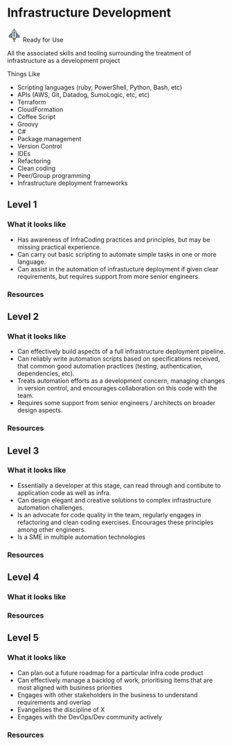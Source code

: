 # Infrastructure Development
![Ready](../Images/rocket.png) Ready for Use  

All the associated skills and tooling surrounding the treatment of infrastructure as a development project

Things Like
- Scripting languages (ruby, PowerShell, Python, Bash, etc)
- APIs (AWS, Git, Datadog, SumoLogic, etc, etc)
- Terraform
- CloudFormation
- Coffee Script
- Groovy
- C#
- Package management
- Version Control
- IDEs
- Refactoring
- Clean coding
- Peer/Group programming
- Infrastructure deployment frameworks

## Level 1

### What it looks like
- Has awareness of InfraCoding practices and principles, but may be missing practical experience.
- Can carry out basic scripting to automate simple tasks in one or more language.
- Can assist in the automation of infrastucture deployment if given clear requirements, but requires support from more senior engineers.

### Resources

## Level 2

### What it looks like
- Can effectively build aspects of a full infrastructure deployment pipeline.
- Can reliably write automation scripts based on specifications received, that common good automation practices (testing, authentication, dependencies, etc).
- Treats automation efforts as a development concern, managing changes in version control, and encourages collaboration on this code with the team. 
- Requires some support from senior engineers / architects on broader design aspects.

### Resources

## Level 3

### What it looks like
- Essentially a developer at this stage, can read through and contibute to application code as well as infra.
- Can design elegant and creative solutions to complex infrastructure automation challenges.
- Is an advocate for code quality in the team, regularly engages in refactoring and clean coding exercises. Encourages these principles among other engineers.
- Is a SME in multiple automation technologies
  
### Resources

## Level 4

### What it looks like

### Resources

## Level 5

### What it looks like
- Can plan out a future roadmap for a particular infra code product
- Can effectively manage a backlog of work, prioritising items that are most aligned with business priorities 
- Engages with other stakeholders in the business to understand requirements and overlap
- Evangelises the discipline of X
- Engages with the DevOps/Dev community actively

### Resources